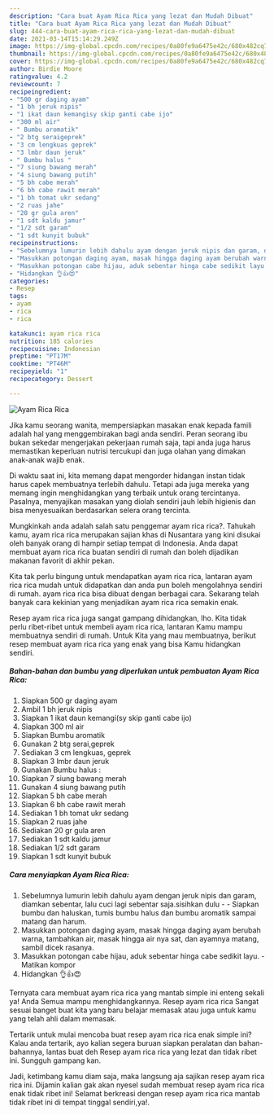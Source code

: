 ```yaml
---
description: "Cara buat Ayam Rica Rica yang lezat dan Mudah Dibuat"
title: "Cara buat Ayam Rica Rica yang lezat dan Mudah Dibuat"
slug: 444-cara-buat-ayam-rica-rica-yang-lezat-dan-mudah-dibuat
date: 2021-03-14T15:14:29.249Z
image: https://img-global.cpcdn.com/recipes/0a80fe9a6475e42c/680x482cq70/ayam-rica-rica-foto-resep-utama.jpg
thumbnail: https://img-global.cpcdn.com/recipes/0a80fe9a6475e42c/680x482cq70/ayam-rica-rica-foto-resep-utama.jpg
cover: https://img-global.cpcdn.com/recipes/0a80fe9a6475e42c/680x482cq70/ayam-rica-rica-foto-resep-utama.jpg
author: Birdie Moore
ratingvalue: 4.2
reviewcount: 7
recipeingredient:
- "500 gr daging ayam"
- "1 bh jeruk nipis"
- "1 ikat daun kemangisy skip ganti cabe ijo"
- "300 ml air"
- " Bumbu aromatik"
- "2 btg seraigeprek"
- "3 cm lengkuas geprek"
- "3 lmbr daun jeruk"
- " Bumbu halus "
- "7 siung bawang merah"
- "4 siung bawang putih"
- "5 bh cabe merah"
- "6 bh cabe rawit merah"
- "1 bh tomat ukr sedang"
- "2 ruas jahe"
- "20 gr gula aren"
- "1 sdt kaldu jamur"
- "1/2 sdt garam"
- "1 sdt kunyit bubuk"
recipeinstructions:
- "Sebelumnya lumurin lebih dahulu ayam dengan jeruk nipis dan garam, diamkan sebentar, lalu cuci lagi sebentar saja.sisihkan dulu  Siapkan bumbu dan haluskan, tumis bumbu halus dan bumbu aromatik sampai matang dan harum."
- "Masukkan potongan daging ayam, masak hingga daging ayam berubah warna, tambahkan air, masak hingga air nya sat, dan ayamnya matang, sambil dicek rasanya."
- "Masukkan potongan cabe hijau, aduk sebentar hinga cabe sedikit layu.  Matikan kompor"
- "Hidangkan 👌👍😍"
categories:
- Resep
tags:
- ayam
- rica
- rica

katakunci: ayam rica rica 
nutrition: 185 calories
recipecuisine: Indonesian
preptime: "PT17M"
cooktime: "PT46M"
recipeyield: "1"
recipecategory: Dessert

---
```



![Ayam Rica Rica](https://img-global.cpcdn.com/recipes/0a80fe9a6475e42c/680x482cq70/ayam-rica-rica-foto-resep-utama.jpg)

Jika kamu seorang wanita, mempersiapkan masakan enak kepada famili adalah hal yang menggembirakan bagi anda sendiri. Peran seorang ibu bukan sekedar mengerjakan pekerjaan rumah saja, tapi anda juga harus memastikan keperluan nutrisi tercukupi dan juga olahan yang dimakan anak-anak wajib enak.

Di waktu  saat ini, kita memang dapat mengorder hidangan instan tidak harus capek membuatnya terlebih dahulu. Tetapi ada juga mereka yang memang ingin menghidangkan yang terbaik untuk orang tercintanya. Pasalnya, menyajikan masakan yang diolah sendiri jauh lebih higienis dan bisa menyesuaikan berdasarkan selera orang tercinta. 



Mungkinkah anda adalah salah satu penggemar ayam rica rica?. Tahukah kamu, ayam rica rica merupakan sajian khas di Nusantara yang kini disukai oleh banyak orang di hampir setiap tempat di Indonesia. Anda dapat membuat ayam rica rica buatan sendiri di rumah dan boleh dijadikan makanan favorit di akhir pekan.

Kita tak perlu bingung untuk mendapatkan ayam rica rica, lantaran ayam rica rica mudah untuk didapatkan dan anda pun boleh mengolahnya sendiri di rumah. ayam rica rica bisa dibuat dengan berbagai cara. Sekarang telah banyak cara kekinian yang menjadikan ayam rica rica semakin enak.

Resep ayam rica rica juga sangat gampang dihidangkan, lho. Kita tidak perlu ribet-ribet untuk membeli ayam rica rica, lantaran Kamu mampu membuatnya sendiri di rumah. Untuk Kita yang mau membuatnya, berikut resep membuat ayam rica rica yang enak yang bisa Kamu hidangkan sendiri.

<!--inarticleads1-->

##### Bahan-bahan dan bumbu yang diperlukan untuk pembuatan Ayam Rica Rica:

1. Siapkan 500 gr daging ayam
1. Ambil 1 bh jeruk nipis
1. Siapkan 1 ikat daun kemangi(sy skip ganti cabe ijo)
1. Siapkan 300 ml air
1. Siapkan  Bumbu aromatik
1. Gunakan 2 btg serai,geprek
1. Sediakan 3 cm lengkuas, geprek
1. Siapkan 3 lmbr daun jeruk
1. Gunakan  Bumbu halus :
1. Siapkan 7 siung bawang merah
1. Gunakan 4 siung bawang putih
1. Siapkan 5 bh cabe merah
1. Siapkan 6 bh cabe rawit merah
1. Sediakan 1 bh tomat ukr sedang
1. Siapkan 2 ruas jahe
1. Sediakan 20 gr gula aren
1. Sediakan 1 sdt kaldu jamur
1. Sediakan 1/2 sdt garam
1. Siapkan 1 sdt kunyit bubuk




<!--inarticleads2-->

##### Cara menyiapkan Ayam Rica Rica:

1. Sebelumnya lumurin lebih dahulu ayam dengan jeruk nipis dan garam, diamkan sebentar, lalu cuci lagi sebentar saja.sisihkan dulu -  - Siapkan bumbu dan haluskan, tumis bumbu halus dan bumbu aromatik sampai matang dan harum.
1. Masukkan potongan daging ayam, masak hingga daging ayam berubah warna, tambahkan air, masak hingga air nya sat, dan ayamnya matang, sambil dicek rasanya.
1. Masukkan potongan cabe hijau, aduk sebentar hinga cabe sedikit layu.  - Matikan kompor
1. Hidangkan 👌👍😍




Ternyata cara membuat ayam rica rica yang mantab simple ini enteng sekali ya! Anda Semua mampu menghidangkannya. Resep ayam rica rica Sangat sesuai banget buat kita yang baru belajar memasak atau juga untuk kamu yang telah ahli dalam memasak.

Tertarik untuk mulai mencoba buat resep ayam rica rica enak simple ini? Kalau anda tertarik, ayo kalian segera buruan siapkan peralatan dan bahan-bahannya, lantas buat deh Resep ayam rica rica yang lezat dan tidak ribet ini. Sungguh gampang kan. 

Jadi, ketimbang kamu diam saja, maka langsung aja sajikan resep ayam rica rica ini. Dijamin kalian gak akan nyesel sudah membuat resep ayam rica rica enak tidak ribet ini! Selamat berkreasi dengan resep ayam rica rica mantab tidak ribet ini di tempat tinggal sendiri,ya!.

